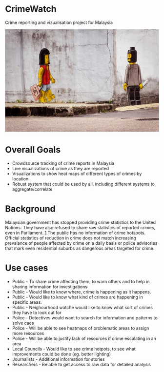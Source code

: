 CrimeWatch
==========

Crime reporting and vizualisation project for Malaysia

![Crime Mural JB](images/zacharevic-jb-mural.jpg "Ernest Zacharevic Crime Mural JB")

Overall Goals
=============

 - Crowdsource tracking of crime reports in Malaysia
 - Live visualizations of crime as they are reported
 - Visualizations to show heat maps of different types of crimes by location
 - Robust system that could be used by all, including different systems to aggregate/correlate

Background
==========

Malaysian government has stopped providing crime statistics to the United Nations. They have also refused
to share raw statistics of reported crimes, even in Parliament. [1] The public has no information of crime
hotspots. Official statistics of reduction in crime does not match increasing prevalance of people
affected by crime on a daily basis or police advisories that mark even residential suburbs as dangerous
areas targeted for crime.

Use cases
=========

 - Public - To share crime affecting them, to warn others and to help in sharing information for investigations
 - Public - Would like to know where, crime is happening as it happens.
 - Public - Would like to know what kind of crimes are happening in specific areas.
 - Public - Neighourhood watche would like to know what sort of crimes they have to look out for
 - Police - Detectives would want to search for information and patterns to solve caes
 - Police - Will be able to see heatmaps of problematic areas to assign more resources
 - Police - Will be able to justify lack of resources if crime escalating in an area
 - Local Councils - Would like to see crime hotpots, to see what improvements could be done (eg. better lighting)
 - Journalists - Additional information for stories
 - Researchers - Be able to get access to raw data for detailed analysis


[1]: http://www.nytimes.com/2013/10/20/world/asia/soaring-crime-rate-takes-a-growing-malaysia-by-surprise.html
